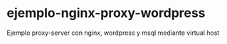 # ejemplo-nginx-proxy-wordpress
Ejemplo proxy-server con nginx, wordpress y msql mediante virtual host
